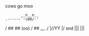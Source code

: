cows go moo

           __n__n__
    .------`-\00/-'
   /  ##  ## (oo)
  / \## __   ./
     |//YY \|/
snd  |||   |||